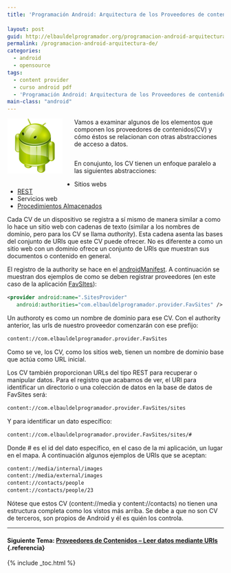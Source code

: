 ```yaml
---
title: 'Programación Android: Arquitectura de los Proveedores de contenidos'

layout: post
guid: http://elbauldelprogramador.org/programacion-android-arquitectura-de-los-proveedores-de-contenidos/
permalink: /programacion-android-arquitectura-de/
categories:
  - android
  - opensource
tags:
  - content provider
  - curso android pdf
  - 'Programación Android: Arquitectura de los Proveedores de contenidos'
main-class: "android"
---
```

<div class="separator" style="clear: both; text-align: center;">
  <a href="/assets/img/2013/07/iconoAndroid.png" imageanchor="1" style="clear:left; float:left;margin-right:1em; margin-bottom:1em"><img border="0" src="/assets/img/2013/07/iconoAndroid.png" style="clear:left; float:left;margin-right:1em; margin-bottom:1em" /></a>
</div>

Vamos a examinar algunos de los elementos que componen los proveedores de contenidos(CV) y cómo éstos se relacionan con otras abstracciones de acceso a datos.

```bash

```

En conujunto, los CV tienen un enfoque paralelo a las siguientes abstracciones:

  * Sitios webs
  * [REST][1]
  * Servicios web
  * [Procedimientos Almacenados][2]

Cada CV de un dispositivo se registra a sí mismo de manera similar a como lo hace un sitio web con cadenas de texto (similar a los nombres de domínio, pero para los CV se llama *authority*). Esta cadena asenta las bases del conjunto de URIs que este CV puede ofrecer. No es diferente a como un sitio web con un dominio ofrece un conjunto de URls que muestran sus documentos o contenido en general.


<!--ad-->

El registro de la authority se hace en el [androidManifest][3]. A continuación se muestran dos ejemplos de como se deben registrar proveedores (en este caso de la aplicación [FavSItes][4]):

```xml
<provider android:name=".SitesProvider"
   android:authorities="com.elbauldelprogramador.provider.FavSites" />

```

Un authoroty es como un nombre de dominio para ese CV. Con el authority anterior, las urls de nuestro proveedor comenzarán con ese prefijo:

```bash
content://com.elbauldelprogramador.provider.FavSites
```

Como se ve, los CV, como los sitios web, tienen un nombre de dominio base que actúa como URL inicial.

Los CV también proporcionan URLs del tipo REST para recuperar o manipular datos. Para el registro que acabamos de ver, el URI para identificar un directorio o una colección de datos en la base de datos de FavSites será:

```bash
content://com.elbauldelprogramador.provider.FavSites/sites
```

Y para identificar un dato específico:

```bash
content://com.elbauldelprogramador.provider.FavSites/sites/#
```

Donde # es el id del dato específico, en el caso de la mi aplicación, un lugar en el mapa. A continuación algunos ejemplos de URIs que se aceptan:

```bash
content://media/internal/images
content://media/external/images
content://contacts/people
content://contacts/people/23

```

<p class="alert">
  Nótese que estos CV (content://media y content://contacts) no tienen una estructura completa como los vistos más arriba. Se debe a que no son CV de terceros, son propios de Android y él es quién los controla.
</p>

* * *

#### Siguiente Tema: [Proveedores de Contenidos &#8211; Leer datos mediante URIs][5] {.referencia}





 [1]: /programacion-android-proveedores-de/
 [2]: /plsql-procedimientos-y-funciones/
 [3]: /fundamentos-programacion-android_16/
 [4]: /search/?q=favsites
 [5]: /programacion-android-proveedores-de_28/

{% include _toc.html %}
